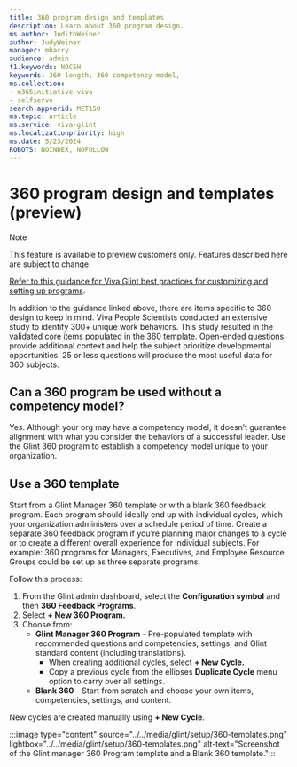 ```yaml
---
title: 360 program design and templates
description: Learn about 360 program design.
ms.author: JudithWeiner
author: JudyWeiner
manager: mbarry
audience: admin
f1.keywords: NOCSH
keywords: 360 length, 360 competency model, 
ms.collection:  
- m365initiative-viva
- selfserve 
search.appverid: MET150 
ms.topic: article
ms.service: viva-glint
ms.localizationpriority: high
ms.date: 5/23/2024
ROBOTS: NOINDEX, NOFOLLOW
---
```


# 360 program design and templates (preview)

> [!NOTE]
> This feature is available to preview customers only. Features described here are subject to change.

[Refer to this guidance for Viva Glint best practices for customizing and setting up programs](https://go.microsoft.com/fwlink/?linkid=2240920).

In addition to the guidance linked above, there are items specific to 360 design to keep in mind. Viva People Scientists conducted an extensive study to identify 300+ unique work behaviors. This study resulted in the validated core items populated in the 360 template. Open-ended questions provide additional context and help the subject prioritize developmental opportunities.
25 or less questions will produce the most useful data for 360 subjects.

## Can a 360 program be used without a competency model?

Yes. Although your org may have a competency model, it doesn’t guarantee alignment with what you consider the behaviors of a successful leader. Use the Glint 360 program to establish a competency model unique to your organization.

## Use a 360 template

Start from a Glint Manager 360 template or with a blank 360 feedback program. Each program should ideally end up with individual cycles, which your organization administers over a schedule period of time. 
Create a separate 360 feedback program if you’re planning major changes to a cycle or to create a different overall experience for individual subjects. For example: 360 programs for Managers, Executives, and Employee Resource Groups could be set up as three separate programs.

Follow this process:

1.	From the Glint admin dashboard, select the **Configuration symbol** and then **360 Feedback Programs**.
1.	Select **+ New 360 Program.** 
1.	Choose from:
  	- **Glint Manager 360 Program** - Pre-populated template with recommended questions and competencies, settings, and Glint standard content (including translations). 
      - When creating additional cycles, select **+ New Cycle.**
      - Copy a previous cycle from the ellipses **Duplicate Cycle** menu option to carry over all settings.
    -	**Blank 360** - Start from scratch and choose your own items, competencies, settings, and content. 

New cycles are created manually using **+ New Cycle**.

   :::image type="content" source="../../media/glint/setup/360-templates.png" lightbox="../../media/glint/setup/360-templates.png" alt-text="Screenshot of the Glint manager 360 Program template and a Blank 360 template.":::


